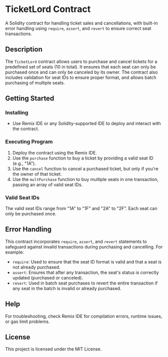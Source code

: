 # TicketLord Contract

A Solidity contract for handling ticket sales and cancellations, with built-in error handling using `require`, `assert`, and `revert` to ensure correct seat transactions.

## Description

The `TicketLord` contract allows users to purchase and cancel tickets for a predefined set of seats (10 in total). It ensures that each seat can only be purchased once and can only be canceled by its owner. The contract also includes validation for seat IDs to ensure proper format, and allows batch purchasing of multiple seats.

## Getting Started

### Installing

- Use Remix IDE or any Solidity-supported IDE to deploy and interact with the contract.

### Executing Program

1. Deploy the contract using the Remix IDE.
2. Use the `purchase` function to buy a ticket by providing a valid seat ID (e.g., "1A").
3. Use the `cancel` function to cancel a purchased ticket, but only if you're the owner of that ticket.
4. Use the `multPurchase` function to buy multiple seats in one transaction, passing an array of valid seat IDs.

### Valid Seat IDs

The valid seat IDs range from "1A" to "1F" and "2A" to "2F". Each seat can only be purchased once.

## Error Handling

This contract incorporates `require`, `assert`, and `revert` statements to safeguard against invalid transactions during purchasing and cancelling. For example:
- `require`: Used to ensure that the seat ID format is valid and that a seat is not already purchased.
- `assert`: Ensures that after any transaction, the seat's status is correctly updated (purchased or canceled).
- `revert`: Used in batch seat purchases to revert the entire transaction if any seat in the batch is invalid or already purchased.

## Help

For troubleshooting, check Remix IDE for compilation errors, runtime issues, or gas limit problems.

## License

This project is licensed under the MIT License.
